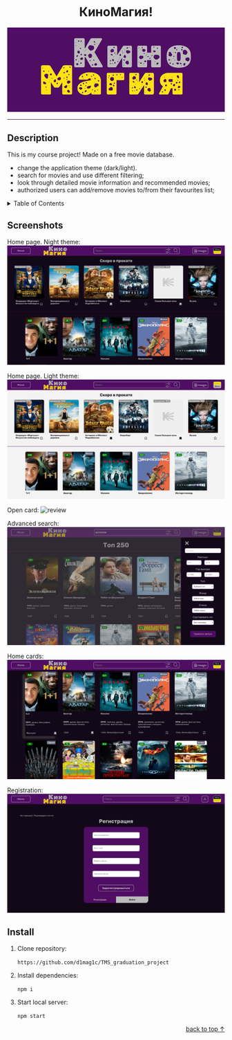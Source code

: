 <div align="center">
<h1>КиноМагия!</h1>

![logo]

</div>
<hr/>

## Description
This is my course project! Made on a free movie database.
- change the application theme (dark/light).
- search for movies and use different filtering;
- look through detailed movie information and recommended movies;
- authorized users can add/remove movies to/from their favourites list;


<details>
  <summary>Table of Contents</summary>
  <ol>
    <li>
      <a href="#description">Description</a>
    </li>
    <li>
      <a href="#install">Installation</a>
    </li>
    <li><a href="#screenshots">Screenshots</a></li>
  </ol>

</details>

## Screenshots

Home page. Night theme:
![homeNight]

Home page. Light theme:
![homeLight]

Open card:
![review]

Advanced search:
![advsearch]

Home cards:
![home2]

Registration:
![registry]

## Install

1. Clone repository:

   `https://github.com/d1mag1c/TMS_graduation_project`

2. Install dependencies:

   `npm i`

3. Start local server:

   `npm start`

<p align="right"><a href="#start-of-content">back to top &#8593;</a></p>

[logo]:screenshots/logo.png
[homeNight]: screenshots/homenight.png
[homeLight]: screenshots/homelight.png
[home2]: screenshots/home2.png
[advsearch]: screenshots/advsearch.png
[registry]: screenshots/registry.png
[review]: screenshots/review.png


